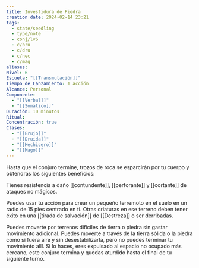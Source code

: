 ```yaml
---
title: Investidura de Piedra
creation date: 2024-02-14 23:21
tags:
  - state/seedling
  - type/note
  - conj/lv6
  - c/bru
  - c/dru
  - c/hec
  - c/mag
aliases: 
Nivel: 6
Escuela: "[[Transmutación]]"
Tiempo_de_Lanzamiento: 1 acción
Alcance: Personal
Componente:
  - "[[Verbal]]"
  - "[[Somático]]"
Duración: 10 minutos
Ritual: 
Concentración: true
Clases:
  - "[[Brujo]]"
  - "[[Druida]]"
  - "[[Hechicero]]"
  - "[[Mago]]"
---
```

Hasta que el conjuro termine, trozos de roca se esparcirán por tu cuerpo y obtendrás los siguientes beneficios:

Tienes resistencia a daño [[contundente]], [[perforante]] y [[cortante]] de ataques no mágicos.

Puedes usar tu acción para crear un pequeño terremoto en el suelo en un radio de 15 pies centrado en ti. Otras criaturas en ese terreno deben tener éxito en una [[tirada de salvación]] de [[Destreza]] o ser derribadas.

Puedes moverte por terrenos difíciles de tierra o piedra sin gastar movimiento adicional. Puedes moverte a través de la tierra sólida o la piedra como si fuera aire y sin desestabilizarla, pero no puedes terminar tu movimiento allí. Si lo haces, eres expulsado al espacio no ocupado más cercano, este conjuro termina y quedas aturdido hasta el final de tu siguiente turno.